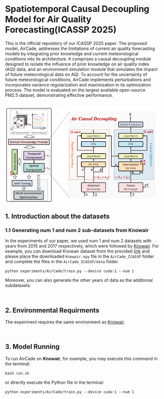 # Spatiotemporal Causal Decoupling Model for Air  Quality Forecasting(ICASSP 2025)
This is the official repository of our ICASSP 2025 paper. The proposed model, AirCade, addresses the limitations of current air quality forecasting models by integrating prior knowledge and current meteorological conditions into its architecture. It comprises a causal decoupling module designed to isolate the influence of prior knowledge on air quality index (AQI) data, and an environment simulation module that simulates the impact of future meteorological data on AQI. To account for the uncertainty of future meteorological conditions, AirCade implements perturbations and incorporates variance regularization and maximization in its optimization process. The model is evaluated on the largest available open-source PM2.5 dataset, demonstrating effective performance.

<br>

<img src='main.png' alt='Main figure of AirCade'>

<br>

## 1. Introduction about the datasets
### 1.1 Generating num 1 and num 2 sub-datasets from Knowair
In the experiments of our paper, we used num 1 and num 2 datasets with years from 2015 and 2017 respectively, which were followed by [Knowair](https://github.com/shuowang-ai/PM2.5-GNN). For example, you can download Knowair dataset from the provided [link](https://drive.google.com/file/d/1R6hS5VAgjJQ_wu8i5qoLjIxY0BG7RD1L/view) and please place the downloaded `Knowair.npy` file in the `AirCade_ICASSP` folder and complete the files in the `AirCade_ICASSP/data` folder.
  
```
python experiments/AirCade/train.py --device cuda:1 --num 1
```
Moreover, you can also generate the other years of data as the additional subdatasets. 

<br>

## 2. Environmental Requirments
The experiment requires the same environment as [Knowair](https://github.com/shuowang-ai/PM2.5-GNN).

<br>

## 3. Model Running
To run AirCade on <b>Knowair</b>, for example, you may execute this command in the terminal:
```
bash run.sh
```
or directly execute the Python file in the terminal:
```
python experiments/AirCade/train.py --device cuda:1 --num 1
```
